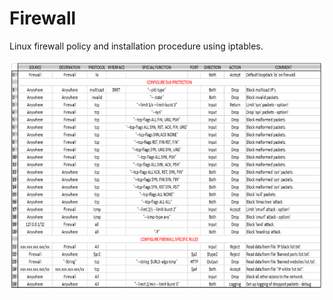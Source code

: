 # Firewall
Linux firewall policy and installation procedure using iptables.

![Screenshot](Iptables.PNG)
